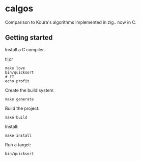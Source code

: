 # calgos

Comparison to Koura's algorithms implemented in zig.. now in C.

## Getting started

Install a C compiler.

tl;dr

```
make love
bin/quicksort
# ??
echo profit
```

Create the build system:

```
make generate
```

Build the project:

```
make build
```

Install:

```
make install
```

Run a target:

```
bin/quicksort
```
